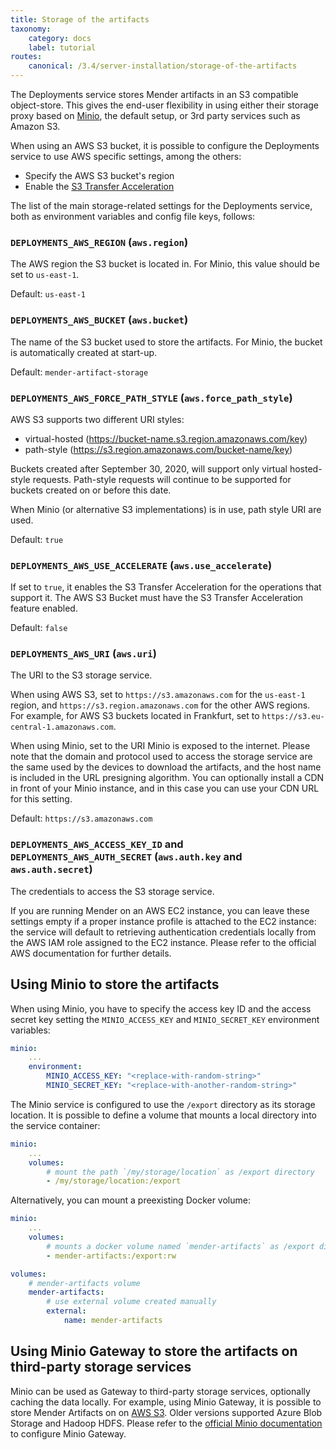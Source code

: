 ```yaml
---
title: Storage of the artifacts
taxonomy:
    category: docs
    label: tutorial
routes:
    canonical: /3.4/server-installation/storage-of-the-artifacts
---
```


The Deployments service stores Mender artifacts in an S3 compatible object-store. This
gives the end-user flexibility in using either their storage proxy based on
[Minio](https://min.io/), the default setup, or 3rd party services such as Amazon S3.

When using an AWS S3 bucket, it is possible to configure the Deployments service to use
AWS specific settings, among the others:

* Specify the AWS S3 bucket's region
* Enable the [S3 Transfer Acceleration](https://aws.amazon.com/s3/transfer-acceleration/)

The list of the main storage-related settings for the Deployments service,
both as environment variables and config file keys, follows:

### `DEPLOYMENTS_AWS_REGION` (`aws.region`)

The AWS region the S3 bucket is located in. For Minio, this value should be
set to `us-east-1`.

Default: `us-east-1`

### `DEPLOYMENTS_AWS_BUCKET` (`aws.bucket`)

The name of the S3 bucket used to store the artifacts. For Minio, the bucket is
automatically created at start-up.

Default: `mender-artifact-storage`

### `DEPLOYMENTS_AWS_FORCE_PATH_STYLE` (`aws.force_path_style`)

AWS S3 supports two different URI styles:

* virtual-hosted (https://bucket-name.s3.region.amazonaws.com/key)
* path-style (https://s3.region.amazonaws.com/bucket-name/key)

Buckets created after September 30, 2020, will support only virtual
hosted-style requests. Path-style requests will continue to be supported
for buckets created on or before this date.

When Minio (or alternative S3 implementations) is in use, path
style URI are used.

Default: `true`

### `DEPLOYMENTS_AWS_USE_ACCELERATE` (`aws.use_accelerate`)

If set to `true`, it enables the S3 Transfer Acceleration for the operations
that support it. The AWS S3 Bucket must have the S3 Transfer Acceleration feature enabled.

Default: `false`

### `DEPLOYMENTS_AWS_URI` (`aws.uri`)

The URI to the S3 storage service. 

When using AWS S3, set to `https://s3.amazonaws.com` for the `us-east-1` region, and `https://s3.region.amazonaws.com` for the
other AWS regions. For example, for AWS S3 buckets located in Frankfurt, set to
`https://s3.eu-central-1.amazonaws.com`.

When using Minio, set to the URI Minio is exposed to the internet. Please note that the domain and protocol used to access the storage service are the
same used by the devices to download the artifacts, and the host name is included in the URL presigning algorithm. You can optionally
install a CDN in front of your Minio instance, and in this case you can use your CDN URL for this setting.

Default: `https://s3.amazonaws.com`

### `DEPLOYMENTS_AWS_ACCESS_KEY_ID` and `DEPLOYMENTS_AWS_AUTH_SECRET` (`aws.auth.key` and `aws.auth.secret`)

The credentials to access the S3 storage service.

If you are running Mender on an AWS EC2 instance, you can leave these settings empty
if a proper instance profile is attached to the EC2 instance: the service will default
to retrieving authentication credentials locally from the AWS IAM role assigned to the
EC2 instance. Please refer to the official AWS documentation for further details.

## Using Minio to store the artifacts

When using Minio, you have to specify the access key ID and the access secret key
setting the `MINIO_ACCESS_KEY` and `MINIO_SECRET_KEY` environment variables:

```yaml
minio:
    ...
    environment:
        MINIO_ACCESS_KEY: "<replace-with-random-string>"
        MINIO_SECRET_KEY: "<replace-with-another-random-string>"
```

The Minio service is configured to use the `/export` directory as its storage location.
It is possible to define a volume that mounts a local directory into the service
container:

```yaml
minio:
    ...
    volumes:
        # mount the path `/my/storage/location` as /export directory
        - /my/storage/location:/export
```

Alternatively, you can mount a preexisting Docker volume:

```yaml
minio:
    ...
    volumes:
        # mounts a docker volume named `mender-artifacts` as /export directory
        - mender-artifacts:/export:rw

volumes:
    # mender-artifacts volume
    mender-artifacts:
        # use external volume created manually
        external:
            name: mender-artifacts
```

## Using Minio Gateway to store the artifacts on third-party storage services

Minio can be used as Gateway to third-party storage services, optionally caching
the data locally. For example, using Minio Gateway, it is possible to store Mender
Artifacts on on [AWS S3](https://docs.min.io/docs/minio-gateway-for-s3.html).
Older versions supported Azure Blob Storage and Hadoop HDFS. Please refer to the
[official Minio documentation](https://docs.min.io/docs/) to configure Minio Gateway.
